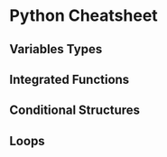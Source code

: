 # Python Cheatsheet

## Variables Types

## Integrated Functions

## Conditional Structures

## Loops

